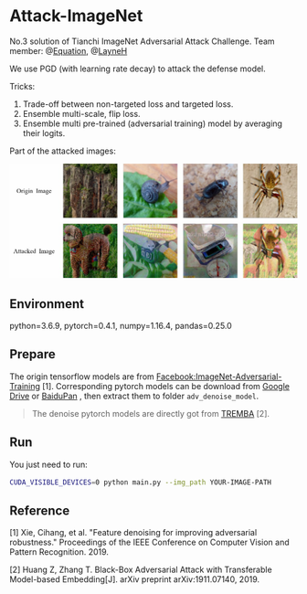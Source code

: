 # Attack-ImageNet

No.3 solution of Tianchi ImageNet Adversarial Attack Challenge. Team member: @[Equation](https://github.com/Equationliu), @[LayneH](https://github.com/LayneH)

We use PGD (with learning rate decay) to attack the defense model. 

Tricks:

1. Trade-off between non-targeted loss and targeted loss.
2. Ensemble multi-scale, flip loss.
3. Ensemble multi pre-trained (adversarial training) model by averaging their logits.

Part of the attacked images:

![](image.jpg)

## Environment

python=3.6.9, pytorch=0.4.1, numpy=1.16.4, pandas=0.25.0

## Prepare	

The origin tensorflow models are from [Facebook:ImageNet-Adversarial-Training](https://github.com/facebookresearch/ImageNet-Adversarial-Training/blob/master/INSTRUCTIONS.md) [1]. Corresponding pytorch models can be download from [Google Drive](https://drive.google.com/open?id=1qH9zxDQMk43paLl3MpVmhuKLrDbjwjcj) or [BaiduPan](https://pan.baidu.com/s/1xmlycV7N7HjqDdezsV1aGg) ,  then extract them to folder `adv_denoise_model`.
> The denoise pytorch models are directly got from [TREMBA](https://github.com/TransEmbedBA/TREMBA) [2].

## Run

You just need to run:

```bash
CUDA_VISIBLE_DEVICES=0 python main.py --img_path YOUR-IMAGE-PATH
```
## Reference

[1] Xie, Cihang, et al. "Feature denoising for improving adversarial robustness." Proceedings of the IEEE Conference on Computer Vision and Pattern Recognition. 2019.

[2] Huang Z, Zhang T. Black-Box Adversarial Attack with Transferable Model-based Embedding[J]. arXiv preprint arXiv:1911.07140, 2019.

